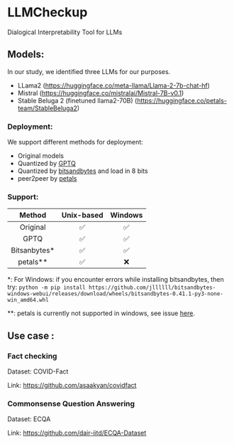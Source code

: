 # LLMCheckup
Dialogical Interpretability Tool for LLMs

## Models:
In our study, we identified three LLMs for our purposes.

- LLama2 (https://huggingface.co/meta-llama/Llama-2-7b-chat-hf)
- Mistral (https://huggingface.co/mistralai/Mistral-7B-v0.1)
- Stable Beluga 2 (finetuned llama2-70B) (https://huggingface.co/petals-team/StableBeluga2)

### Deployment:
We support different methods for deployment:
- Original models
- Quantized by [GPTQ](https://arxiv.org/abs/2210.17323)
- Quantized by [bitsandbytes](https://github.com/TimDettmers/bitsandbytes) and load in 8 bits
- peer2peer by [petals](https://github.com/bigscience-workshop/petals)

### Support:
|    Method    | Unix-based | Windows |
|:------------:|:----------:|:-------:|
|   Original   |    ✅    |   ✅   |
|     GPTQ     |    ✅     |   ✅   |
| Bitsanbytes* |    ✅    |   ✅   |
|   petals**   |    ✅     |   ❌  |
*: For Windows: if you encounter errors while installing bitsandbytes, then try: ``python -m pip install https://github.com/jllllll/bitsandbytes-windows-webui/releases/download/wheels/bitsandbytes-0.41.1-py3-none-win_amd64.whl`` 

**: petals is currently not supported in windows, see issue [here](https://github.com/bigscience-workshop/petals/issues/488).

## Use case :
### Fact checking
Dataset: COVID-Fact

Link: https://github.com/asaakyan/covidfact

### Commonsense Question Answering
Dataset: ECQA

Link: https://github.com/dair-iitd/ECQA-Dataset
